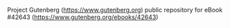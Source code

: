 Project Gutenberg (https://www.gutenberg.org) public repository for eBook #42643 (https://www.gutenberg.org/ebooks/42643)
